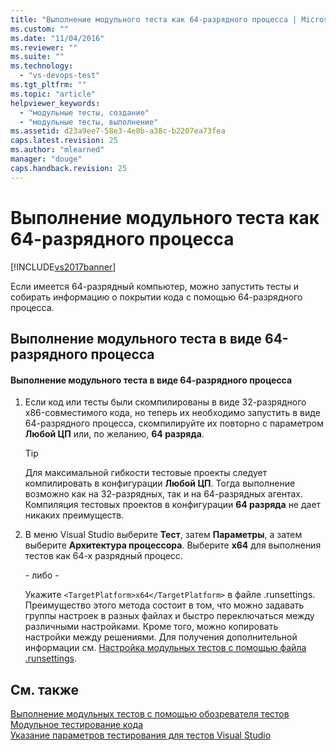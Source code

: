 ```yaml
---
title: "Выполнение модульного теста как 64-разрядного процесса | Microsoft Docs"
ms.custom: ""
ms.date: "11/04/2016"
ms.reviewer: ""
ms.suite: ""
ms.technology: 
  - "vs-devops-test"
ms.tgt_pltfrm: ""
ms.topic: "article"
helpviewer_keywords: 
  - "модульные тесты, создание"
  - "модульные тесты, выполнение"
ms.assetid: d23a9ee7-58e3-4e8b-a38c-b2207ea73fea
caps.latest.revision: 25
ms.author: "mlearned"
manager: "douge"
caps.handback.revision: 25
---
```

# Выполнение модульного теста как 64-разрядного процесса
[!INCLUDE[vs2017banner](../code-quality/includes/vs2017banner.md)]

Если имеется 64\-разрядный компьютер, можно запустить тесты и собирать информацию о покрытии кода с помощью 64\-разрядного процесса.  
  
## Выполнение модульного теста в виде 64\-разрядного процесса  
  
#### Выполнение модульного теста в виде 64\-разрядного процесса  
  
1.  Если код или тесты были скомпилированы в виде 32\-разрядного x86\-совместимого кода, но теперь их необходимо запустить в виде 64\-разрядного процесса, скомпилируйте их повторно с параметром **Любой ЦП** или, по желанию, **64 разряда**.  
  
    > [!TIP]
    >  Для максимальной гибкости тестовые проекты следует компилировать в конфигурации **Любой ЦП**.  Тогда выполнение возможно как на 32\-разрядных, так и на 64\-разрядных агентах.  Компиляция тестовых проектов в конфигурации **64 разряда** не дает никаких преимуществ.  
  
2.  В меню Visual Studio выберите **Тест**, затем **Параметры**, а затем выберите **Архитектура процессора**.  Выберите **x64** для выполнения тестов как 64\-х разрядный процесс.  
  
     \- либо \-  
  
     Укажите `<TargetPlatform>x64</TargetPlatform>` в файле .runsettings.  Преимущество этого метода состоит в том, что можно задавать группы настроек в разных файлах и быстро переключаться между различными настройками.  Кроме того, можно копировать настройки между решениями.  Для получения дополнительной информации см. [Настройка модульных тестов с помощью файла .runsettings](../test/configure-unit-tests-by-using-a-dot-runsettings-file.md).  
  
## См. также  
 [Выполнение модульных тестов с помощью обозревателя тестов](../test/run-unit-tests-with-test-explorer.md)   
 [Модульное тестирование кода](../test/unit-test-your-code.md)   
 [Указание параметров тестирования для тестов Visual Studio](/devops-test-docs/test/specifying-test-settings-for-visual-studio-tests)